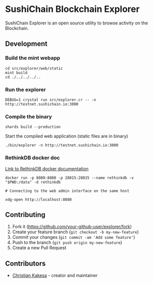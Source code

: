 # SushiChain Blockchain Explorer

SushiChain Explorer is an open source utility to browse activity on the Blockchain.

## Development

### Build the mint webapp

    cd src/explorer/web/static
    mint build
    cd ./../../../..

### Run the explorer

    DEBUG=1 crystal run src/explorer.cr -- -n http://testnet.sushichain.io:3000

### Compile the binary

    shards build --production

Start the compiled web application (static files are in binary)

    ./bin/explorer -n http://testnet.sushichain.io:3000 

### RethinkDB docker doc

[Link to RethinkDB docker documentation](https://docs.docker.com/samples/library/rethinkdb/)

    docker run -p 8080:8080 -p 28015:28015 --name rethinkdb -v "$PWD:/data" -d rethinkdb

    # Connecting to the web admin interface on the same host

    xdg-open http://localhost:8080

## Contributing

1. Fork it (<https://github.com/your-github-user/explorer/fork>)
2. Create your feature branch (`git checkout -b my-new-feature`)
3. Commit your changes (`git commit -am 'Add some feature'`)
4. Push to the branch (`git push origin my-new-feature`)
5. Create a new Pull Request

## Contributors

* [Christian Kakesa](https://github.com/your-github-user) - creator and maintainer
